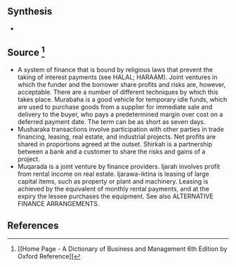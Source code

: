 ## Synthesis
- 
## Source [^1]
- A system of finance that is bound by religious laws that prevent the taking of interest payments (see HALAL; HARAAM). Joint ventures in which the funder and the borrower share profits and risks are, however, acceptable. There are a number of different techniques by which this takes place. Murabaha is a good vehicle for temporary idle funds, which are used to purchase goods from a supplier for immediate sale and delivery to the buyer, who pays a predetermined margin over cost on a deferred payment date. The term can be as short as seven days.
- Musharaka transactions involve participation with other parties in trade financing, leasing, real estate, and industrial projects. Net profits are shared in proportions agreed at the outset. Shirkah is a partnership between a bank and a customer to share the risks and gains of a project.
- Muqarada is a joint venture by finance providers. Ijarah involves profit from rental income on real estate. Ijarawa-iktina is leasing of large capital items, such as property or plant and machinery. Leasing is achieved by the equivalent of monthly rental payments, and at the expiry the lessee purchases the equipment. See also ALTERNATIVE FINANCE ARRANGEMENTS.
## References

[^1]: [[Home Page - A Dictionary of Business and Management 6th Edition by Oxford Reference]]